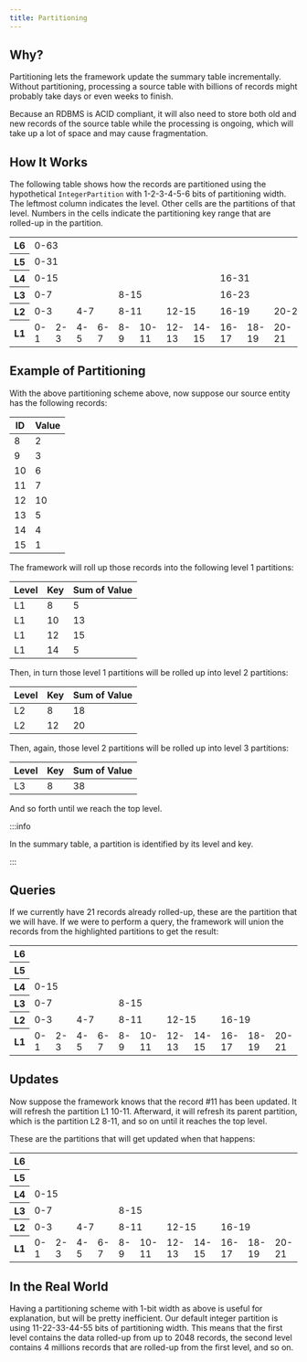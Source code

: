 ```yaml
---
title: Partitioning
---
```


## Why?

Partitioning lets the framework update the summary table incrementally. Without
partitioning, processing a source table with billions of records might probably
take days or even weeks to finish.

Because an RDBMS is ACID compliant, it will also need to store both old and
new records of the source table while the processing is ongoing, which will
take up a lot of space and may cause fragmentation.

## How It Works

The following table shows how the records are partitioned using the hypothetical
`IntegerPartition` with 1-2-3-4-5-6 bits of partitioning width. The leftmost
column indicates the level. Other cells are the partitions of that level.
Numbers in the cells indicate the partitioning key range that are rolled-up in
the partition.

<table class="partitioning">

<tr>
<th>L6</th>
<td colspan="32">0-63</td>
</tr>

<tr>
<th>L5</th>
<td colspan="16">0-31</td>
<td colspan="16">32-63</td>
</tr>

<tr>
<th>L4</th>
<td colspan="8">0-15</td>
<td colspan="8">16-31</td>
<td colspan="8">32-47</td>
<td colspan="8">48-63</td>
</tr>

<tr>
<th>L3</th>
<td colspan="4">0-7</td>
<td colspan="4">8-15</td>
<td colspan="4">16-23</td>
<td colspan="4">24-31</td>
<td colspan="4">32-39</td>
<td colspan="4">40-47</td>
<td colspan="4">48-55</td>
<td colspan="4">56-63</td>
</tr>

<tr>
<th>L2</th>
<td colspan="2">0-3</td>
<td colspan="2">4-7</td>
<td colspan="2">8-11</td>
<td colspan="2">12-15</td>
<td colspan="2">16-19</td>
<td colspan="2">20-23</td>
<td colspan="2">24-27</td>
<td colspan="2">28-31</td>
<td colspan="2">32-35</td>
<td colspan="2">36-39</td>
<td colspan="2">40-43</td>
<td colspan="2">44-47</td>
<td colspan="2">48-51</td>
<td colspan="2">52-55</td>
<td colspan="2">56-59</td>
<td colspan="2">60-63</td>
</tr>

<tr>
<th>L1</th>
<td>0-1</td>
<td>2-3</td>
<td>4-5</td>
<td>6-7</td>
<td>8-9</td>
<td>10-11</td>
<td>12-13</td>
<td>14-15</td>
<td>16-17</td>
<td>18-19</td>
<td>20-21</td>
<td>22-23</td>
<td>24-25</td>
<td>26-27</td>
<td>28-29</td>
<td>30-31</td>
<td>32-33</td>
<td>34-35</td>
<td>36-37</td>
<td>38-39</td>
<td>40-41</td>
<td>42-43</td>
<td>44-45</td>
<td>46-47</td>
<td>48-49</td>
<td>50-51</td>
<td>52-53</td>
<td>54-55</td>
<td>56-57</td>
<td>58-59</td>
<td>60-61</td>
<td>62-63</td>
</tr>

</table>

## Example of Partitioning

With the above partitioning scheme above, now suppose our source entity has the
following records:

| ID | Value |
|----|-------|
| 8  | 2     |
| 9  | 3     |
| 10 | 6     |
| 11 | 7     |
| 12 | 10    |
| 13 | 5     |
| 14 | 4     |
| 15 | 1     |

The framework will roll up those records into the following level 1 partitions:

| Level | Key | Sum of Value |
|-------|-----|--------------|
| L1    | 8   | 5            |
| L1    | 10  | 13           |
| L1    | 12  | 15           |
| L1    | 14  | 5            |

Then, in turn those level 1 partitions will be rolled up into level 2 partitions:

| Level | Key | Sum of Value |
|-------|-----|--------------|
| L2    | 8   | 18           |
| L2    | 12  | 20           |

Then, again, those level 2 partitions will be rolled up into level 3 partitions:

| Level | Key | Sum of Value |
|-------|-----|--------------|
| L3    | 8   | 38           |

And so forth until we reach the top level.

:::info

In the summary table, a partition is identified by its level and key.

:::

## Queries

If we currently have 21 records already rolled-up, these are the partition that
we will have. If we were to perform a query, the framework will union the
records from the highlighted partitions to get the result:

<table class="partitioning">

<tr>
<th>L6</th>
</tr>

<tr>
<th>L5</th>
</tr>

<tr>
<th>L4</th>
<td colspan="8" class="highlight">0-15</td>
</tr>

<tr>
<th>L3</th>
<td colspan="4">0-7</td>
<td colspan="4">8-15</td>
</tr>

<tr>
<th>L2</th>
<td colspan="2">0-3</td>
<td colspan="2">4-7</td>
<td colspan="2">8-11</td>
<td colspan="2">12-15</td>
<td colspan="2" class="highlight">16-19</td>
</tr>

<tr>
<th>L1</th>
<td>0-1</td>
<td>2-3</td>
<td>4-5</td>
<td>6-7</td>
<td>8-9</td>
<td>10-11</td>
<td>12-13</td>
<td>14-15</td>
<td>16-17</td>
<td>18-19</td>
<td class="highlight">20-21</td>
</tr>

</table>

## Updates

Now suppose the framework knows that the record #11 has been updated. It will
refresh the partition L1 10-11. Afterward, it will refresh its parent partition,
which is the partition L2 8-11, and so on until it reaches the top level.

These are the partitions that will get updated when that happens:

<table class="partitioning">

<tr>
<th>L6</th>
</tr>

<tr>
<th>L5</th>
</tr>

<tr>
<th>L4</th>
<td colspan="8" class="highlight">0-15</td>
</tr>

<tr>
<th>L3</th>
<td colspan="4">0-7</td>
<td class="highlight" colspan="4">8-15</td>
</tr>

<tr>
<th>L2</th>
<td colspan="2">0-3</td>
<td colspan="2">4-7</td>
<td class="highlight" colspan="2">8-11</td>
<td colspan="2">12-15</td>
<td colspan="2">16-19</td>
</tr>

<tr>
<th>L1</th>
<td>0-1</td>
<td>2-3</td>
<td>4-5</td>
<td>6-7</td>
<td>8-9</td>
<td class="highlight">10-11</td>
<td>12-13</td>
<td>14-15</td>
<td>16-17</td>
<td>18-19</td>
<td>20-21</td>
</tr>

</table>

## In the Real World

Having a partitioning scheme with 1-bit width as above is useful for
explanation, but will be pretty inefficient. Our default integer partition is
using 11-22-33-44-55 bits of partitioning width. This means that the first level
contains the data rolled-up from up to 2048 records, the second level contains 4
millions records that are rolled-up from the first level, and so on.
